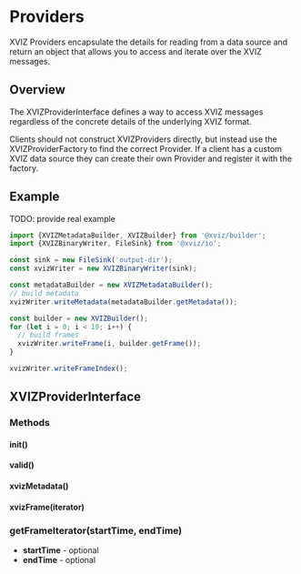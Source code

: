 # Providers

XVIZ Providers encapsulate the details for reading from a data source and return an object that
allows you to access and iterate over the XVIZ messages.

## Overview

The XVIZProviderInterface defines a way to access XVIZ messages regardless of the concrete details
of the underlying XVIZ format.

Clients should not construct XVIZProviders directly, but instead use the XVIZProviderFactory to find
the correct Provider. If a client has a custom XVIZ data source they can create their own Provider
and register it with the factory.

## Example

TODO: provide real example

```js
import {XVIZMetadataBuilder, XVIZBuilder} from '@xviz/builder';
import {XVIZBinaryWriter, FileSink} from '@xviz/io';

const sink = new FileSink('output-dir');
const xvizWriter = new XVIZBinaryWriter(sink);

const metadataBuilder = new XVIZMetadataBuilder();
// build metadata
xvizWriter.writeMetadata(metadataBuilder.getMetadata());

const builder = new XVIZBuilder();
for (let i = 0; i < 10; i++) {
  // build frames
  xvizWriter.writeFrame(i, builder.getFrame());
}

xvizWriter.writeFrameIndex();
```

## XVIZProviderInterface

### Methods

#### init()

#### valid()

#### xvizMetadata()

#### xvizFrame(iterator)

### getFrameIterator(startTime, endTime)

- **startTime** - optional
- **endTime** - optional
